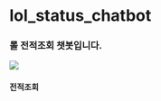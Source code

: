 # lol_status_chatbot
### 롤 전적조회 챗봇입니다.

<img src = "https://user-images.githubusercontent.com/74183179/116850573-ddd18880-ac2b-11eb-91ab-0a40c1333c52.png">

#### 전적조회 
